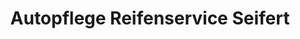 ---
title: "Autopflege Reifenservice Seifert"
url: /giessen/autopflege-reifenservice-seifert/
shop: Autowerkstatt
---